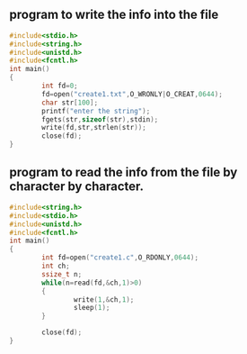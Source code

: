 ## program to write the  info into the file
```c
#include<stdio.h>
#include<string.h>
#include<unistd.h>
#include<fcntl.h>
int main()
{
        int fd=0;
        fd=open("create1.txt",O_WRONLY|O_CREAT,0644);
        char str[100];
        printf("enter the string");
        fgets(str,sizeof(str),stdin);
        write(fd,str,strlen(str));
        close(fd);
}
```
## program to read the info from the file by character by character.
```c
#include<string.h>
#include<stdio.h>
#include<unistd.h>
#include<fcntl.h>
int main()
{
        int fd=open("create1.c",O_RDONLY,0644);
        int ch;
        ssize_t n;
        while(n=read(fd,&ch,1)>0)
        {
                write(1,&ch,1);
                sleep(1);
        }

        close(fd);
}
```
